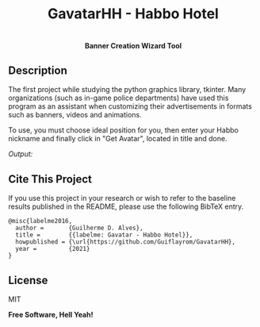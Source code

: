 <h1 class="code-line" data-line-start=0 data-line-end=1 align="center"><a id="GavatarHH__Habbo_Hotel_0"></a>GavatarHH - Habbo Hotel</h1>
<p class="has-line-data" data-line-start="1" data-line-end="2" align="center"><img src="https://i.imgur.com/99LXbth.jpg" alt=""></p>
<h4 class="code-line" data-line-start=2 data-line-end=3 align="center"><a id="Banner_Creation_Wizard_Tool_2"></a>Banner Creation Wizard Tool</h4>

<h2 class="code-line" data-line-start=6 data-line-end=7 ><a id="Description_6"></a>Description</h2>
<p class="has-line-data" data-line-start="7" data-line-end="8">The first project while studying the python graphics library, tkinter. Many organizations (such as in-game police departments) have used this program as an assistant when customizing their advertisements in formats such as banners, videos and animations.</p>
</p> To use, you must choose ideal position for you, then enter your Habbo nickname and finally click in "Get Avatar", located in title and done.</p>
<img src="https://i.imgur.com/BLgmKBx.png" alt=""><br>
<img src="https://i.imgur.com/Go61Nqr.png" alt=""><br>
<em>Output:</em><br>
<img src="https://i.imgur.com/2FmiRF6.gif" alt=""></p>

<h2 class="code-line" data-line-start=9 data-line-end=10 ><a id="Cite_This_Project_9"></a>Cite This Project</h2>
<p class="has-line-data" data-line-start="11" data-line-end="12">If you use this project in your research or wish to refer to the baseline results published in the README, please use the following BibTeX entry.</p>
<pre><code class="has-line-data" data-line-start="14" data-line-end="26" class="language-bash">@misc{labelme2016,
  author =       {Guilherme D. Alves},
  title =        {{labelme: Gavatar - Habbo Hotel}},
  howpublished = {\url{https://github.com/Guiflayrom/GavatarHH},
  year =         {<span class="hljs-number">2021</span>}
}
</code></pre>

<h2 class="code-line" data-line-start=29 data-line-end=30 ><a id="License_29"></a>License</h2>
<p class="has-line-data" data-line-start="31" data-line-end="32">MIT</p>
<p class="has-line-data" data-line-start="33" data-line-end="34"><strong>Free Software, Hell Yeah!</strong></p>
